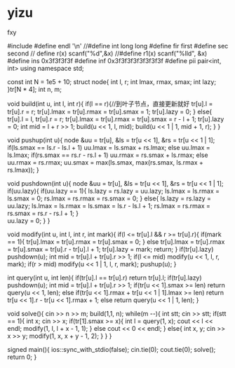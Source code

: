 # yizu
fxy 

#include<iostream>
#define endl '\n'
//#define int long long
#define fir first
#define sec second
// define r(x) scanf("%d",&x)
//#define r1(x) scanf("%lld", &x)
#define ins 0x3f3f3f3f
#define inf 0x3f3f3f3f3f3f3f3f
#define pii pair<int, int>
using namespace std;

const int N = 1e5 + 10;
struct node{
    int l, r;
    int lmax, rmax, smax;
    int lazy;
}tr[N * 4];
int n, m;

void build(int u, int l, int r){
    if(l == r){//到叶子节点，直接更新就好
        tr[u].l = tr[u].r = r;
        tr[u].lmax = tr[u].rmax = tr[u].smax = 1;
        tr[u].lazy = 0;
    }
    else{
        tr[u].l = l, tr[u].r = r;
        tr[u].lmax = tr[u].rmax = tr[u].smax = r - l + 1;
        tr[u].lazy = 0;
        int mid = l + r >> 1;
        build(u << 1, l, mid);
        build(u << 1 | 1, mid + 1, r);
    }
}

void pushup(int u){
    node &uu = tr[u], &ls = tr[u << 1], &rs = tr[u << 1 | 1];
    if(ls.smax == ls.r - ls.l + 1) uu.lmax = ls.smax + rs.lmax;
    else uu.lmax = ls.lmax;
    if(rs.smax == rs.r - rs.l + 1) uu.rmax = rs.smax + ls.rmax;
    else uu.rmax = rs.rmax;
    uu.smax = max(ls.smax, max(rs.smax, ls.rmax + rs.lmax)); 
}

void pushdown(int u){
    node &uu = tr[u], &ls = tr[u << 1], &rs = tr[u << 1 | 1];
    if(uu.lazy){
        if(uu.lazy == 1){
            ls.lazy = rs.lazy = uu.lazy;
            ls.lmax = ls.rmax = ls.smax = 0;
            rs.lmax = rs.rmax = rs.smax = 0;
        }
        else{
            ls.lazy = rs.lazy = uu.lazy;
            ls.lmax = ls.rmax = ls.smax = ls.r - ls.l + 1;
            rs.lmax = rs.rmax = rs.smax = rs.r - rs.l + 1;
        }   
        uu.lazy = 0;
    }
}

void modify(int u, int l, int r, int mark){
    if(l <= tr[u].l && r >= tr[u].r){
        if(mark == 1){
            tr[u].lmax = tr[u].rmax = tr[u].smax = 0;
        }
        else tr[u].lmax = tr[u].rmax = tr[u].smax = tr[u].r - tr[u].l + 1;
        tr[u].lazy = mark;
        return;
    }
    if(tr[u].lazy) pushdown(u);
    int mid = tr[u].l + tr[u].r >> 1;
    if(l <= mid) modify(u << 1, l, r, mark);
    if(r > mid) modify(u << 1 | 1, l, r, mark);
    pushup(u);
}

int query(int u, int len){
    if(tr[u].l == tr[u].r) return tr[u].l;
    if(tr[u].lazy) pushdown(u);
    int mid = tr[u].l + tr[u].r >> 1;
    if(tr[u << 1].smax >= len) return query(u << 1, len);
    else if(tr[u << 1].rmax + tr[u << 1 | 1].lmax >= len) return tr[u << 1].r - tr[u << 1].rmax + 1;
    else return query(u << 1 | 1, len);
}

void solve(){
    cin >> n >> m;
    build(1,1, n);
    while(m --){
        int stt;
        cin >> stt;
        if(stt == 1){
            int x;
            cin >> x;
            if(tr[1].smax >= x){
                int l = query(1, x);
                cout << l << endl;
                modify(1, l, l + x - 1, 1);
            }
            else cout << 0 << endl;
        }
        else{
            int x, y;
            cin >> x >> y;
            modify(1, x, x + y - 1, 2);
        }
    }
}

signed main(){
    ios::sync_with_stdio(false);
    cin.tie(0);
    cout.tie(0);
    solve();
    return 0;
}
